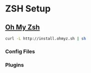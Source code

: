 ZSH Setup
=========

[Oh My Zsh][zsh]
----------------
```bash
curl -L http://install.ohmyz.sh | sh
```

### Config Files

### Plugins

[zsh]: http://ohmyz.sh
